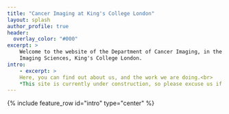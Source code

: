```yaml
---
title: "Cancer Imaging at King's College London"
layout: splash
author_profile: true
header:
  overlay_color: "#000"
excerpt: >
    Welcome to the website of the Department of Cancer Imaging, in the School of Biomedical Engineering and
    Imaging Sciences, King's College London.
intro:
    - excerpt: >
    Here, you can find out about us, and the work we are doing.<br>
    *This site is currently under construction, so please excuse us if it's a bit untidy.*
---
```


{% include feature_row id="intro" type="center" %}